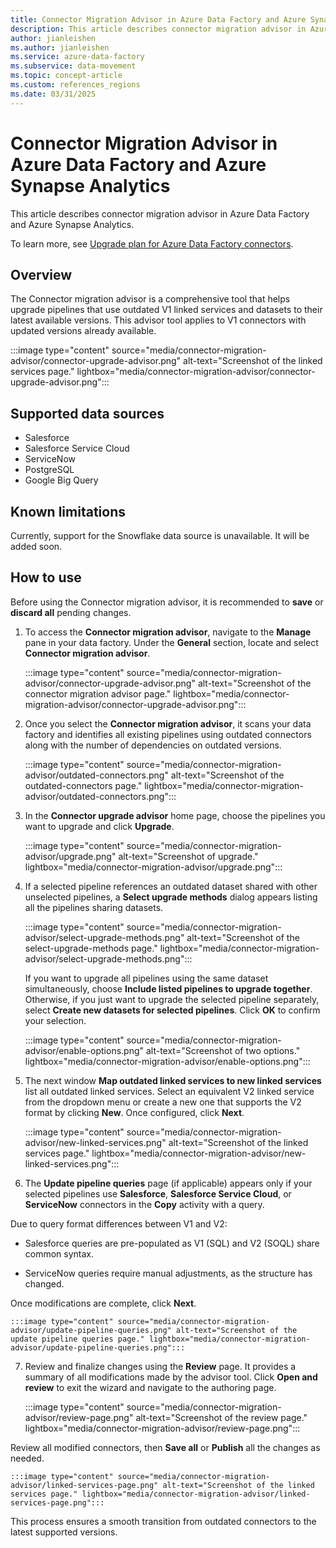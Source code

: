 ```yaml
---
title: Connector Migration Advisor in Azure Data Factory and Azure Synapse Analytics 
description: This article describes connector migration advisor in Azure Data Factory and Azure Synapse Analytics.
author: jianleishen
ms.author: jianleishen
ms.service: azure-data-factory
ms.subservice: data-movement
ms.topic: concept-article
ms.custom: references_regions
ms.date: 03/31/2025
---
```


# Connector Migration Advisor in Azure Data Factory and Azure Synapse Analytics

This article describes connector migration advisor in Azure Data Factory and Azure Synapse Analytics.

To learn more, see [Upgrade plan for Azure Data Factory connectors](connector-deprecation-plan.md).

## Overview

The Connector migration advisor is a comprehensive tool that helps upgrade pipelines that use outdated V1 linked services and datasets to their latest available versions. This advisor tool applies to V1 connectors with updated versions already available.

:::image type="content" source="media/connector-migration-advisor/connector-upgrade-advisor.png" alt-text="Screenshot of the linked services page." lightbox="media/connector-migration-advisor/connector-upgrade-advisor.png":::

## Supported data sources

- Salesforce
- Salesforce Service Cloud
- ServiceNow
- PostgreSQL
- Google Big Query

## Known limitations

Currently, support for the Snowflake data source is unavailable. It will be added soon.

## How to use

Before using the Connector migration advisor, it is recommended to **save** or **discard all** pending changes.

1. To access the **Connector migration advisor**, navigate to the **Manage** pane in your data factory. Under the **General** section, locate and select **Connector migration advisor**.

    :::image type="content" source="media/connector-migration-advisor/connector-upgrade-advisor.png" alt-text="Screenshot of the connector migration advisor page." lightbox="media/connector-migration-advisor/connector-upgrade-advisor.png":::

2. Once you select the **Connector migration advisor**, it scans your data factory and identifies all existing pipelines using outdated connectors along with the number of dependencies on outdated versions. 

    :::image type="content" source="media/connector-migration-advisor/outdated-connectors.png" alt-text="Screenshot of the outdated-connectors page." lightbox="media/connector-migration-advisor/outdated-connectors.png":::

3. In the **Connector upgrade advisor** home page, choose the pipelines you want to upgrade and click **Upgrade**.

    :::image type="content" source="media/connector-migration-advisor/upgrade.png" alt-text="Screenshot of upgrade." lightbox="media/connector-migration-advisor/upgrade.png":::

4. If a selected pipeline references an outdated dataset shared with other unselected pipelines, a **Select upgrade methods** dialog appears listing all the pipelines sharing datasets.

    :::image type="content" source="media/connector-migration-advisor/select-upgrade-methods.png" alt-text="Screenshot of the select-upgrade-methods page." lightbox="media/connector-migration-advisor/select-upgrade-methods.png":::

    If you want to upgrade all pipelines using the same dataset simultaneously, choose **Include listed pipelines to upgrade together**. Otherwise, if you just want to upgrade the selected pipeline separately, select **Create new datasets for selected pipelines**. Click **OK** to confirm your selection.

    :::image type="content" source="media/connector-migration-advisor/enable-options.png" alt-text="Screenshot of two options." lightbox="media/connector-migration-advisor/enable-options.png":::

5. The next window **Map outdated linked services to new linked services** list all outdated linked services. Select an equivalent V2 linked service from the dropdown menu or create a new one that supports the V2 format by clicking **New**. Once configured, click **Next**.

    :::image type="content" source="media/connector-migration-advisor/new-linked-services.png" alt-text="Screenshot of the linked services page." lightbox="media/connector-migration-advisor/new-linked-services.png":::

6. The **Update pipeline queries** page (if applicable) appears only if your selected pipelines use **Salesforce**, **Salesforce Service Cloud**, or **ServiceNow** connectors in the **Copy** activity with a query.

Due to query format differences between V1 and V2: 

- Salesforce queries are pre-populated as V1 (SQL) and V2 (SOQL) share common syntax. 

- ServiceNow queries require manual adjustments, as the structure has changed. 

Once modifications are complete, click **Next**.

    :::image type="content" source="media/connector-migration-advisor/update-pipeline-queries.png" alt-text="Screenshot of the update pipeline queries page." lightbox="media/connector-migration-advisor/update-pipeline-queries.png":::

7. Review and finalize changes using the **Review** page. It provides a summary of all modifications made by the advisor tool. Click **Open and review** to exit the wizard and navigate to the authoring page.

    :::image type="content" source="media/connector-migration-advisor/review-page.png" alt-text="Screenshot of the review page." lightbox="media/connector-migration-advisor/review-page.png":::

Review all modified connectors, then **Save all** or **Publish** all the changes as needed.

    :::image type="content" source="media/connector-migration-advisor/linked-services-page.png" alt-text="Screenshot of the linked services page." lightbox="media/connector-migration-advisor/linked-services-page.png":::

This process ensures a smooth transition from outdated connectors to the latest supported versions.  
